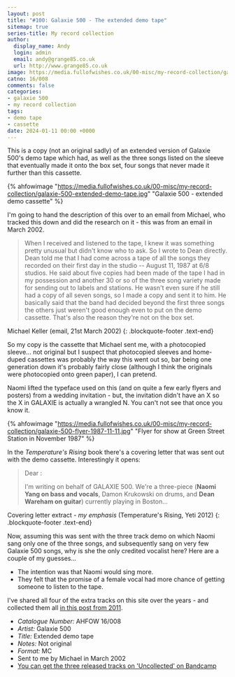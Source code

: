 ```yaml
---
layout: post
title: "#100: Galaxie 500 - The extended demo tape"
sitemap: true
series-title: My record collection
author:
  display_name: Andy
  login: admin
  email: andy@grange85.co.uk
  url: http://www.grange85.co.uk
image: https://media.fullofwishes.co.uk/00-misc/my-record-collection/galaxie-500-extended-demo-tape.jpg
catno: 16/008
comments: false
categories:
- galaxie 500
- my record collection
tags:
- demo tape
- cassette
date: 2024-01-11 00:00 +0000
---
```

This is a copy (not an original sadly) of an extended version of Galaxie 500's demo tape which had, as well as the three songs listed on the sleeve that eventually made it onto the box set, four songs that never made it further than this cassette.

{% ahfowimage "https://media.fullofwishes.co.uk/00-misc/my-record-collection/galaxie-500-extended-demo-tape.jpg" "Galaxie 500 - extended demo cassette" %}

I'm going to hand the description of this over to an email from Michael, who tracked this down and did the research on it - this was from an email in March 2002.

<!--more-->

> When I received and listened to the tape, I knew it was something pretty unusual but didn't know who to ask.  So I wrote to Dean directly. Dean told me that I had come across a tape of all the songs they recorded on their first day in the studio -- August 11, 1987 at 6/8 studios.  He said about five copies had been made of the tape I had in my possession and another 30 or so of the three song variety made for sending out to labels and stations.  He wasn't even sure if he still had a copy of all seven songs, so I made a copy and sent it to him.  He basically said that the band had decided beyond the first three songs the others just weren't good enough even to put on the demo cassette.  That's also the reason they're not on the box set. 

Michael Keller (email, 21st March 2002)
{: .blockquote-footer .text-end}

So my copy is the cassette that Michael sent me, with a photocopied sleeve... not original but I suspect that photocopied sleeves and home-duped cassettes was probably the way this went out so, bar being one generation down it's probably fairly close (although I think the originals were photocopied onto green paper), I can pretend.

Naomi lifted the typeface used on this (and on quite a few early flyers and posters) from a wedding invitation - but, the invitation didn't have an X so the X in GALAXIE is actually a wrangled N. You can't not see that once you know it.

{% ahfowimage "https://media.fullofwishes.co.uk/00-misc/my-record-collection/galaxie-500-flyer-1987-11-11.jpg" "Flyer for show at Green Street Station in November 1987" %}

In the _Temperature's Rising_ book there's a covering letter that was sent out with the demo cassette. Interestingly it opens:

> Dear :
> 
> I'm writing on behalf of GALAXIE 500. We're a three-piece (**Naomi Yang on bass and vocals**, Damon Krukowski on drums, and **Dean Wareham on guitar**) currently playing in Boston...

Covering letter extract - _my emphasis_ (Temperature's Rising, Yeti 2012)
{: .blockquote-footer .text-end}

Now, assuming this was sent with the three track demo on which Naomi sang only one of the three songs, and subsequently sang on very few Galaxie 500 songs, why is she the only credited vocalist here? Here are a couple of my guesses...

 - The intention was that Naomi would sing more. 
 - They felt that the promise of a female vocal had more chance of getting someone to listen to the tape.

I've shared all four of the extra tracks on this site over the years - and collected them all [in this post from 2011](/2011/09/23/audio-friday-recycling-galaxie-500-the-extended-demo-tape/). 

 - *Catalogue Number:* AHFOW 16/008
 - *Artist:* Galaxie 500
 - *Title:* Extended demo tape
 - *Notes:* Not original
 - *Format:* MC
 - Sent to me by Michael in March 2002
 - [You can get the three released tracks on 'Uncollected' on Bandcamp](https://galaxie500.bandcamp.com/album/uncollected)
